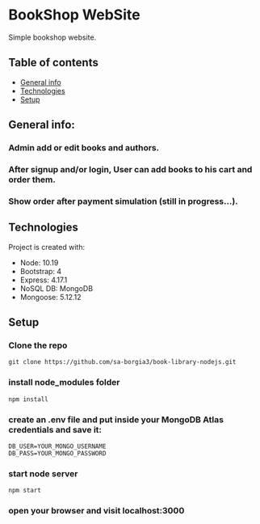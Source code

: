 # BookShop WebSite

Simple bookshop website.

## Table of contents

- [General info](#general-info)
- [Technologies](#technologies)
- [Setup](#setup)


## General info: 

### Admin add or edit books and authors.

### After signup and/or login, User can add books to his cart and order them.

### Show order after payment simulation (still in progress...).


## Technologies

Project is created with:

- Node: 10.19 
- Bootstrap: 4
- Express: 4.17.1
- NoSQL DB: MongoDB
- Mongoose: 5.12.12

## Setup

### Clone the repo

```
git clone https://github.com/sa-borgia3/book-library-nodejs.git
```

### install node_modules folder

```
npm install
```

### create an .env file and put inside your MongoDB Atlas credentials and save it: 

```
DB_USER=YOUR_MONGO_USERNAME
DB_PASS=YOUR_MONGO_PASSWORD

```

### start node server 

```
npm start

```

### open your browser and visit localhost:3000
